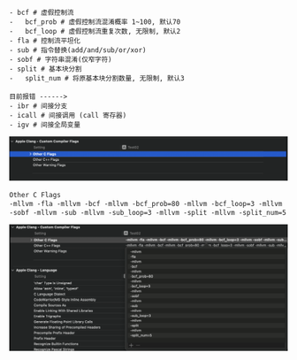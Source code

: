 ```
- bcf # 虚假控制流
-   bcf_prob # 虚假控制流混淆概率 1~100, 默认70
-   bcf_loop # 虚假控制流重复次数, 无限制, 默认2
- fla # 控制流平坦化
- sub # 指令替换(add/and/sub/or/xor)
- sobf # 字符串混淆(仅窄字符)
- split # 基本块分割
-   split_num # 将原基本块分割数量, 无限制, 默认3

目前报错 ------>
- ibr # 间接分支
- icall # 间接调用 (call 寄存器)
- igv # 间接全局变量
```

![image-20230906160615488](images/image-20230906160615488.png)

```
Other C Flags
-mllvm -fla -mllvm -bcf -mllvm -bcf_prob=80 -mllvm -bcf_loop=3 -mllvm -sobf -mllvm -sub -mllvm -sub_loop=3 -mllvm -split -mllvm -split_num=5
```

![image-20230906160655841](images/image-20230906160655841.png)